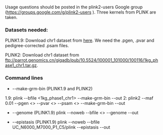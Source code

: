 Usage questions should be posted in the plink2-users Google group (https://groups.google.com/g/plink2-users ).
Three kernels from PLINK are taken.

### Datasets needed:

PLINK1.9: Download chr1 dataset from [here](https://www.cog-genomics.org/plink/2.0/resources#1kg_phase3). We need the .pgen, .pvar and pedigree-corrected .psam files.

PLINK2: Download chr1 dataset from ftp://parrot.genomics.cn/gigadb/pub/10.5524/100001_101000/100116/1kg_phase1_chr1.tar.gz.

### Command lines
* --make-grm-bin (PLINK1.9 and PLINK2)

1.9: plink --bfile <1kg\_phase1\_chr1> --make-grm-bin --out <outfile prefix>
2: plink2 --maf 0.01 --pgen <> --pvar <> --psam <> --make-grm-bin --out <outfile prefix>

* --genome (PLINK1.9)
plink --noweb --bfile <> --genome --out <outfile prefix>

* --epistasis (PLINK1.9)
plink --noweb --bfile UC\_N6000\_M7000\_P1\_C5/plink --epistasis --out <outfile prefix>

